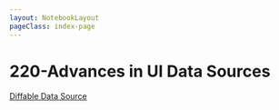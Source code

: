 ```yaml
---
layout: NotebookLayout
pageClass: index-page
---
```

# 220-Advances in UI Data Sources

[Diffable Data Source](../../../../2020/07/16/diffable-data-source/)








